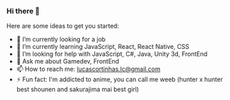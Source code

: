 ### Hi there 👋

Here are some ideas to get you started:

- 🔭 I’m currently looking for a job
- 🌱 I’m currently learning JavaScript, React, React Native, CSS
- 🤔 I’m looking for help with JavaScript, C#, Java, Unity 3d, FrontEnd
- 💬 Ask me about Gamedev, FrontEnd
- 📫 How to reach me: lucascortinhas.lc@gmail.com
- ⚡ Fun fact: I'm addicted to anime, you can call me weeb (hunter x hunter best shounen and sakurajima mai best girl)
